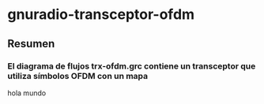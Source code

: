 # gnuradio-transceptor-ofdm
## Resumen
### El diagrama de flujos trx-ofdm.grc contiene un transceptor que utiliza símbolos OFDM con un mapa
hola mundo
